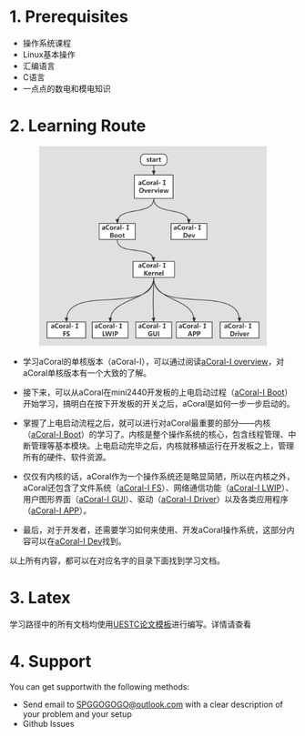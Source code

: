 # 1. Prerequisites
* 操作系统课程
* Linux基本操作
* 汇编语言
* C语言
* 一点点的数电和模电知识

# 2. Learning Route
<div align="center" >
 <img src="Learning Route.png" width = "400" alt="图片名称"/>
</div>

* 学习aCoral的单核版本（aCoral-Ⅰ），可以通过阅读[aCoral-Ⅰ overview](https://github.com/spg-one/aCoral1-Document/tree/master/aCoral-%E2%85%A0%20Overview)，对aCoral单核版本有一个大致的了解。

* 接下来，可以从aCoral在mini2440开发板的上电启动过程（[aCoral-Ⅰ Boot](https://github.com/spg-one/aCoral1-Document/tree/master/aCoral-%E2%85%A0%20Boot)）开始学习，搞明白在按下开发板的开关之后，aCoral是如何一步一步启动的。

* 掌握了上电启动流程之后，就可以进行对aCoral最重要的部分——内核（[aCoral-Ⅰ Boot](https://github.com/spg-one/aCoral1-Document/tree/master/aCoral-%E2%85%A0%20Kernel)）的学习了。内核是整个操作系统的核心，包含线程管理、中断管理等基本模块。上电启动完毕之后，内核就移植运行在开发板之上，管理所有的硬件、软件资源。

* 仅仅有内核的话，aCoral作为一个操作系统还是略显简陋，所以在内核之外，aCoral还包含了文件系统（[aCoral-Ⅰ FS](https://github.com/spg-one/aCoral1-Document/tree/master/aCoral-%E2%85%A0%20FS)）、网络通信功能（[aCoral-Ⅰ LWIP](https://github.com/spg-one/aCoral1-Document/tree/master/aCoral-%E2%85%A0%20LWIP)）、用户图形界面（[aCoral-Ⅰ GUI](https://github.com/spg-one/aCoral1-Document/tree/master/aCoral-%E2%85%A0%20GUI)）、驱动（[aCoral-Ⅰ Driver](https://github.com/spg-one/aCoral1-Document/tree/master/aCoral-%E2%85%A0%20Driver)）以及各类应用程序（[aCoral-Ⅰ APP](https://github.com/spg-one/aCoral1-Document/tree/master/aCoral-%E2%85%A0%20APP)）。

* 最后，对于开发者，还需要学习如何来使用、开发aCoral操作系统，这部分内容可以在[aCoral-Ⅰ Dev](https://github.com/spg-one/aCoral1-Document/tree/master/aCoral-%E2%85%A0%20Dev)找到。

以上所有内容，都可以在对应名字的目录下面找到学习文档。

# 3. Latex
学习路径中的所有文档均使用[UESTC论文模板](https://github.com/x-magus/ThesisUESTC)进行编写。详情请查看


# 4. Support

You can get supportwith the following methods:
* Send email to SPGGOGOGO@outlook.com with a clear description of your problem and your setup
* Github Issues
